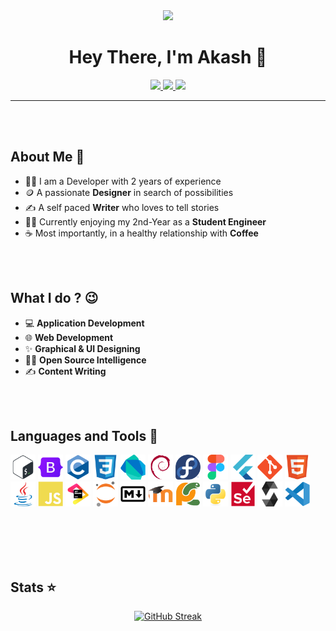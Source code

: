 <div id="header" align="center">
  <img src="https://media.giphy.com/media/f3iwJFOVOwuy7K6FFw/giphy.gif"/>
</div>

<div id="greeting" align="center">
  <h1> Hey There, I'm Akash &#128075; </h1>  
</div>

<div id="social-media" align="center">
<a href="https://www.linkedin.com/in/akash-vijay-34a078164/">
<img src = "https://img.shields.io/badge/LinkedIn-white?style=for-the-badge&logo=linkedin&labelColor=blue">
</a>

<a href="https://twitter.com/AkashVi41849838">
<img src ="https://img.shields.io/badge/Twitter-white?style=for-the-badge&logo=twitter">
</a>

<a href="mailto:akashvijay@ieee.org">
<img src ="https://img.shields.io/badge/GMAIL-white?style=for-the-badge&logo=gmail">
</a>
</div>

--- 
<br><br>
## About Me 👨  <br>
* 👨‍💻 I am a Developer with 2 years of experience
* 🪙 A passionate **Designer** in search of possibilities
* ✍️ A self paced **Writer** who loves to tell stories
* 🧑‍🎓 Currently enjoying my 2nd-Year as a **Student Engineer** 
* ☕ Most importantly, in a healthy relationship with **Coffee**
  
<br><br>
## What I do ? 😉  <br>
* 💻 **Application Development**
* 🌐 **Web Development**
* ✨ **Graphical & UI Designing**
* 🕵️‍♂️ **Open Source Intelligence**
* ✍️ **Content Writing**

<br><br>
## Languages and Tools 🧰
<div class=icons design="inline">
  <img src="https://github.com/devicons/devicon/blob/master/icons/bash/bash-original.svg" width="40px" height="40px" title="Bash Scripting">
  <img src="https://github.com/devicons/devicon/blob/master/icons/bootstrap/bootstrap-original.svg" width="40px" height="40px" title="Bootstrap">
  <img src="https://github.com/devicons/devicon/blob/master/icons/c/c-original.svg" width="40px" height="40px" title="C Language">
  <img src="https://github.com/devicons/devicon/blob/master/icons/css3/css3-original.svg" width="40px" height="40px" title="CSS3">
  <img src="https://github.com/devicons/devicon/blob/master/icons/dart/dart-original.svg" width="40px" height="40px" title="Dart Language">
  <img src="https://github.com/devicons/devicon/blob/master/icons/debian/debian-original.svg" width="40px" height="40px" title="Debian System">
  <img src="https://github.com/devicons/devicon/blob/master/icons/fedora/fedora-original.svg" width="40px" height="40px" title="Fedora System">
  <img src="https://github.com/devicons/devicon/blob/master/icons/figma/figma-original.svg" width="40px" height="40px" title="Figma">
  <img src="https://github.com/devicons/devicon/blob/master/icons/flutter/flutter-original.svg" width="40px" height="40px" title="Flutter">
  <img src="https://github.com/devicons/devicon/blob/master/icons/git/git-original.svg" width="40px" height="40px" title="Git">
  <img src="https://github.com/devicons/devicon/blob/master/icons/html5/html5-original.svg" width="40px" height="40px" title="HTML5">    
  <img src="https://github.com/devicons/devicon/blob/master/icons/java/java-original.svg" width="40px" height="40px" title="Java Language">
  <img src="https://github.com/devicons/devicon/blob/master/icons/javascript/javascript-plain.svg" width="40px" height="40px" title="Javascript"> 
  <img src="https://github.com/devicons/devicon/blob/master/icons/jetbrains/jetbrains-original.svg" width="40px" height="40px" title="JetBrains"> 
  <img src="https://github.com/devicons/devicon/blob/master/icons/jupyter/jupyter-original.svg" width="40px" height="40px" title="Jupyter"> 
  <img src="https://github.com/devicons/devicon/blob/master/icons/markdown/markdown-original.svg" width="40px" height="40px" title="Markdown"> 
  <img src="https://github.com/devicons/devicon/blob/master/icons/moodle/moodle-original.svg" width="40px" height="40px" title="Moodle"> 
  <img src="https://github.com/devicons/devicon/blob/master/icons/pycharm/pycharm-original.svg" width="40px" height="40px" title="PyCharm">
  <img src="https://github.com/devicons/devicon/blob/master/icons/python/python-original.svg" width="40px" height="40px" title="Python"> 
  <img src="https://github.com/devicons/devicon/blob/master/icons/selenium/selenium-original.svg" width="40px" height="40px" title="Selenium"> 
  <img src="https://github.com/devicons/devicon/blob/master/icons/solidity/solidity-original.svg" width="40px" height="40px" title="Solidity">
  <img src="https://github.com/devicons/devicon/blob/master/icons/vscode/vscode-original.svg" width="40px" height="40px" title="VS Code"> 
</div>
<br>
<br>

<br><br>
## Stats ⭐
<div class="stats" align="center">
  
[![GitHub Streak](http://github-readme-streak-stats.herokuapp.com?user=Akash-Vijay&theme=dark&hide_border=true&date_format=M%20j%5B%2C%20Y%5D)](https://git.io/streak-stats)
  
</div>


